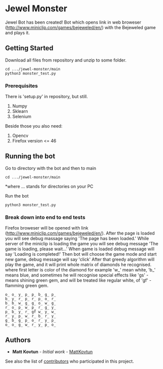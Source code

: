 # Jewel Monster

Jewel Bot has been created!
Bot which opens link in web broweser (http://www.miniclip.com/games/bejeweled/en/)
with the Bejeweled game and plays it. 

## Getting Started

Download all files from repository and unzip to some folder.

```
cd .../jewel-monster/main
python3 monster_test.py
```

### Prerequisites

There is 'setup.py' in repository, but still.

1. Numpy
2. Sklearn
3. Selenium

Beside those you also need:

1. Opencv
2. Firefox version <= 46


## Running the bot

Go to directory with the bot and then to main 

```
cd .../jewel-monster/main
```

*where ... stands for directories on your PC

Run the bot 

```
python3 monster_test.py
```


### Break down into end to end tests

Firefox broweser will be opened with link (http://www.miniclip.com/games/bejeweled/en/).
After the page is loaded you will see debug massage saying 'The page has been loaded.'
While server of the miniclip is loading the game you will see debug message 'The game is loading, please wait...'
When game is loaded debug message will say 'Loading is completed!'
Then bot will choose the game mode and start new game, debug message will say 'click'
After that greedy algorithm will play the game, and it will print whole matrix of diamonds he recognised.
where first letter is color of the diamond for example 'w_' mean white, 'b_' means blue, and sometimes he will recognise special 
effects like 'gs' - means shining green gem, and will be treated like regular white, of 'gf' - flamming green gem.

```
o_ o_ y_ p_ p_ b_ g_ p_
b_ y_ r_ p_ r_ p_ o_ r_
b_ b_ w_ g_ g_ o_ w_ g_
r_ o_ p_ w_ p_ r_ g_ y_
p_ b_ y_ r_ gf w_ y_ w_
r_ y_ p_ w_ r_ b_ r_ y_
g_ b_ g_ p_ o_ r_ y_ p_
o_ o_ g_ w_ r_ y_ p_ o_

```


## Authors

* **Matt Kovtun** - *Initial work* - [MattKovtun](https://github.com/MattKovtun)

See also the list of [contributors](https://github.com/your/project/contributors) who participated in this project.



